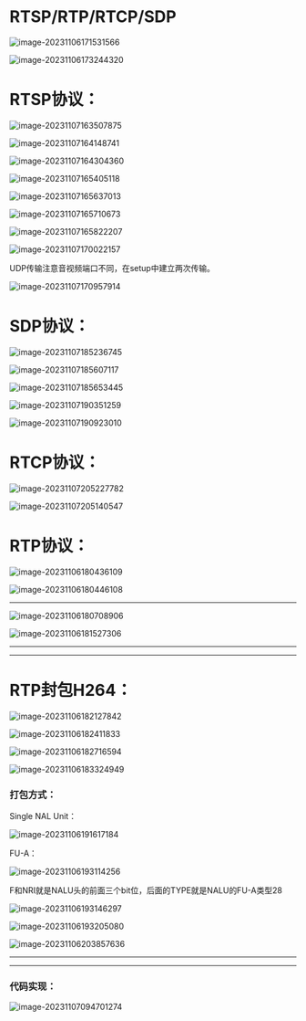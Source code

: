 # RTSP/RTP/RTCP/SDP

![image-20231106171531566](https://my-figures.oss-cn-beijing.aliyuncs.com/Figures/image-20231106171531566.png)

![image-20231106173244320](https://my-figures.oss-cn-beijing.aliyuncs.com/Figures/image-20231106173244320.png)

# RTSP协议：

![image-20231107163507875](https://my-figures.oss-cn-beijing.aliyuncs.com/Figures/image-20231107163507875.png)

![image-20231107164148741](https://my-figures.oss-cn-beijing.aliyuncs.com/Figures/image-20231107164148741.png)

![image-20231107164304360](https://my-figures.oss-cn-beijing.aliyuncs.com/Figures/image-20231107164304360.png)

![image-20231107165405118](https://my-figures.oss-cn-beijing.aliyuncs.com/Figures/image-20231107165405118.png)

![image-20231107165637013](https://my-figures.oss-cn-beijing.aliyuncs.com/Figures/image-20231107165637013.png)

![image-20231107165710673](https://my-figures.oss-cn-beijing.aliyuncs.com/Figures/image-20231107165710673.png)

 ![image-20231107165822207](https://my-figures.oss-cn-beijing.aliyuncs.com/Figures/image-20231107165822207.png)

![image-20231107170022157](https://my-figures.oss-cn-beijing.aliyuncs.com/Figures/image-20231107170022157.png)

UDP传输注意音视频端口不同，在setup中建立两次传输。

![image-20231107170957914](https://my-figures.oss-cn-beijing.aliyuncs.com/Figures/image-20231107170957914.png)

# SDP协议：

![image-20231107185236745](https://my-figures.oss-cn-beijing.aliyuncs.com/Figures/image-20231107185236745.png)

![image-20231107185607117](https://my-figures.oss-cn-beijing.aliyuncs.com/Figures/image-20231107185607117.png)

![image-20231107185653445](https://my-figures.oss-cn-beijing.aliyuncs.com/Figures/image-20231107185653445.png)

![image-20231107190351259](https://my-figures.oss-cn-beijing.aliyuncs.com/Figures/image-20231107190351259.png)

![image-20231107190923010](https://my-figures.oss-cn-beijing.aliyuncs.com/Figures/image-20231107190923010.png)

# RTCP协议：

![image-20231107205227782](https://my-figures.oss-cn-beijing.aliyuncs.com/Figures/image-20231107205227782.png)

![image-20231107205140547](https://my-figures.oss-cn-beijing.aliyuncs.com/Figures/image-20231107205140547.png)













# RTP协议：

![image-20231106180436109](https://my-figures.oss-cn-beijing.aliyuncs.com/Figures/image-20231106180436109.png)

![image-20231106180446108](https://my-figures.oss-cn-beijing.aliyuncs.com/Figures/image-20231106180446108.png)

---------------

![image-20231106180708906](https://my-figures.oss-cn-beijing.aliyuncs.com/Figures/image-20231106180708906.png)

![image-20231106181527306](https://my-figures.oss-cn-beijing.aliyuncs.com/Figures/image-20231106181527306.png)

--------

----------

# RTP封包H264：

![image-20231106182127842](https://my-figures.oss-cn-beijing.aliyuncs.com/Figures/image-20231106182127842.png)

![image-20231106182411833](https://my-figures.oss-cn-beijing.aliyuncs.com/Figures/image-20231106182411833.png)

![image-20231106182716594](https://my-figures.oss-cn-beijing.aliyuncs.com/Figures/image-20231106182716594.png)

 ![image-20231106183324949](https://my-figures.oss-cn-beijing.aliyuncs.com/Figures/image-20231106183324949.png)

### 打包方式：

Single NAL Unit：

![image-20231106191617184](https://my-figures.oss-cn-beijing.aliyuncs.com/Figures/image-20231106191617184.png)

FU-A：

![image-20231106193114256](https://my-figures.oss-cn-beijing.aliyuncs.com/Figures/image-20231106193114256.png)

F和NRI就是NALU头的前⾯三个bit位，后⾯的TYPE就是NALU的FU-A类型28

![image-20231106193146297](https://my-figures.oss-cn-beijing.aliyuncs.com/Figures/image-20231106193146297.png)

![image-20231106193205080](https://my-figures.oss-cn-beijing.aliyuncs.com/Figures/image-20231106193205080.png)

![image-20231106203857636](https://my-figures.oss-cn-beijing.aliyuncs.com/Figures/image-20231106203857636.png)

-----------

--------------

### 代码实现：

![image-20231107094701274](https://my-figures.oss-cn-beijing.aliyuncs.com/Figures/image-20231107094701274.png)































